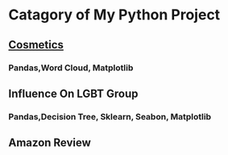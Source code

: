 # Catagory of My Python Project
## [Cosmetics](World/Python/Project/Comestics_February2022.ipynb) 
### Pandas,Word Cloud, Matplotlib
## Influence On LGBT Group
### Pandas,Decision Tree, Sklearn, Seabon, Matplotlib
## Amazon Review
###
##
